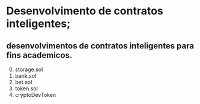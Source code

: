 # Desenvolvimento de contratos inteligentes;

## desenvolvimentos de contratos inteligentes para fins academicos.

0) storage.sol
1) bank.sol
2) bet.sol
3) token.sol
4) cryptoDevToken
